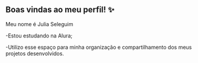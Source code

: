 ## Boas vindas ao meu perfil! ✨

Meu nome é Julia Seleguim

-Estou estudando na Alura;

-Utilizo esse espaço para minha organização e compartilhamento dos meus projetos desenvolvidos.
